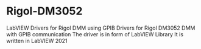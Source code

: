 # Rigol-DM3052
LabVIEW Drivers for Rigol DMM using GPIB
Drivers for Rigol DM3052 DMM with GPIB communication
The driver is in form of LabVIEW Library
It is written in LabVIEW 2021
